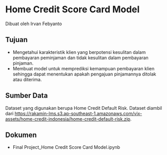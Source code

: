 # Home Credit Score Card Model
Dibuat oleh Irvan Febyanto

## Tujuan
- Mengetahui karakteristik klien yang berpotensi kesulitan dalam pembayaran peminjaman dan tidak kesulitan dalam pembayaran pinjaman.
- Membuat model untuk memprediksi kemampuan pembayaran klien sehingga dapat menentukan apakah pengajuan pinjamannya ditolak atau diterima.

## Sumber Data
Dataset yang digunakan berupa Home Credit Default Risk. Dataset diambil dari https://rakamin-lms.s3.ap-southeast-1.amazonaws.com/vix-assets/home-credit-indonesia/home-credit-default-risk.zip.

## Dokumen
- Final Project_Home Credit Score Card Model.ipynb
